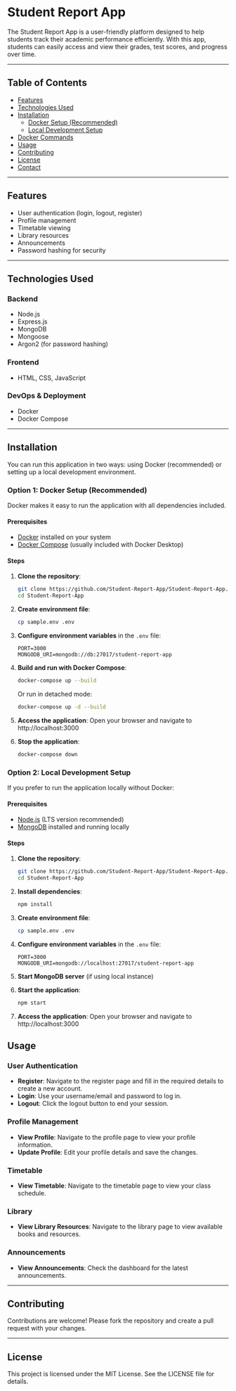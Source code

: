 # Student Report App

The Student Report App is a user-friendly platform designed to help students track their academic performance efficiently. With this app, students can easily access and view their grades, test scores, and progress over time.

---

## Table of Contents

- [Features](#features)
- [Technologies Used](#technologies-used)
- [Installation](#installation)
  - [Docker Setup (Recommended)](#option-1-docker-setup-recommended)
  - [Local Development Setup](#option-2-local-development-setup)
- [Docker Commands](#docker-commands)
- [Usage](#usage)
- [Contributing](#contributing)
- [License](#license)
- [Contact](#contact)

---

## Features

- User authentication (login, logout, register)
- Profile management
- Timetable viewing
- Library resources
- Announcements
- Password hashing for security

---

## Technologies Used

### Backend

- Node.js
- Express.js
- MongoDB
- Mongoose
- Argon2 (for password hashing)

### Frontend

- HTML, CSS, JavaScript

### DevOps & Deployment

- Docker
- Docker Compose

---

## Installation

You can run this application in two ways: using Docker (recommended) or setting up a local development environment.

### Option 1: Docker Setup (Recommended)

Docker makes it easy to run the application with all dependencies included.

#### Prerequisites

- [Docker](https://www.docker.com/products/docker-desktop) installed on your system
- [Docker Compose](https://docs.docker.com/compose/install/) (usually included with Docker Desktop)

#### Steps

1. **Clone the repository**:

   ```bash
   git clone https://github.com/Student-Report-App/Student-Report-App.git
   cd Student-Report-App
   ```

2. **Create environment file**:

   ```bash
   cp sample.env .env
   ```

3. **Configure environment variables** in the `.env` file:

   ```env
   PORT=3000
   MONGODB_URI=mongodb://db:27017/student-report-app
   ```

4. **Build and run with Docker Compose**:

   ```bash
   docker-compose up --build
   ```

   Or run in detached mode:

   ```bash
   docker-compose up -d --build
   ```

5. **Access the application**:
   Open your browser and navigate to http://localhost:3000

6. **Stop the application**:
   ```bash
   docker-compose down
   ```

### Option 2: Local Development Setup

If you prefer to run the application locally without Docker:

#### Prerequisites

- [Node.js](https://nodejs.org/) (LTS version recommended)
- [MongoDB](https://www.mongodb.com/try/download/community) installed and running locally

#### Steps

1. **Clone the repository**:

   ```bash
   git clone https://github.com/Student-Report-App/Student-Report-App.git
   cd Student-Report-App
   ```

2. **Install dependencies**:

   ```bash
   npm install
   ```

3. **Create environment file**:

   ```bash
   cp sample.env .env
   ```

4. **Configure environment variables** in the `.env` file:

   ```env
   PORT=3000
   MONGODB_URI=mongodb://localhost:27017/student-report-app
   ```

5. **Start MongoDB server** (if using local instance)

6. **Start the application**:

   ```bash
   npm start
   ```

7. **Access the application**:
   Open your browser and navigate to http://localhost:3000

## Usage

### User Authentication

- **Register**: Navigate to the register page and fill in the required details to create a new account.
- **Login**: Use your username/email and password to log in.
- **Logout**: Click the logout button to end your session.

### Profile Management

- **View Profile**: Navigate to the profile page to view your profile information.
- **Update Profile**: Edit your profile details and save the changes.

### Timetable

- **View Timetable**: Navigate to the timetable page to view your class schedule.

### Library

- **View Library Resources**: Navigate to the library page to view available books and resources.

### Announcements

- **View Announcements**: Check the dashboard for the latest announcements.

---

## Contributing

Contributions are welcome! Please fork the repository and create a pull request with your changes.

---

## License

This project is licensed under the MIT License. See the LICENSE file for details.
